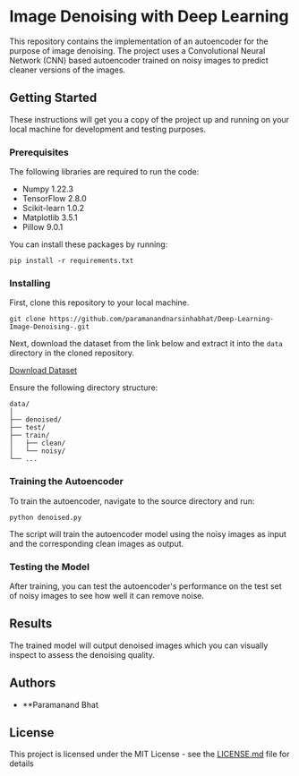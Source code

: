 
# Image Denoising with Deep Learning

This repository contains the implementation of an autoencoder for the purpose of image denoising. The project uses a Convolutional Neural Network (CNN) based autoencoder trained on noisy images to predict cleaner versions of the images.

## Getting Started

These instructions will get you a copy of the project up and running on your local machine for development and testing purposes.

### Prerequisites

The following libraries are required to run the code:

- Numpy 1.22.3
- TensorFlow 2.8.0
- Scikit-learn 1.0.2
- Matplotlib 3.5.1
- Pillow 9.0.1

You can install these packages by running:

```
pip install -r requirements.txt
```

### Installing

First, clone this repository to your local machine.

```
git clone https://github.com/paramanandnarsinhabhat/Deep-Learning-Image-Denoising-.git
```

Next, download the dataset from the link below and extract it into the `data` directory in the cloned repository.

[Download Dataset](https://import.cdn.thinkific.com/118220/image_denoising_dataset-200512-163438.zip)

Ensure the following directory structure:

```
data/
│
├── denoised/
├── test/
├── train/
│   ├── clean/
│   └── noisy/
└── ...
```

### Training the Autoencoder

To train the autoencoder, navigate to the source directory and run:

```
python denoised.py
```

The script will train the autoencoder model using the noisy images as input and the corresponding clean images as output.

### Testing the Model

After training, you can test the autoencoder's performance on the test set of noisy images to see how well it can remove noise.

## Results

The trained model will output denoised images which you can visually inspect to assess the denoising quality.

## Authors

* **Paramanand Bhat

## License

This project is licensed under the MIT License - see the [LICENSE.md](LICENSE.md) file for details

